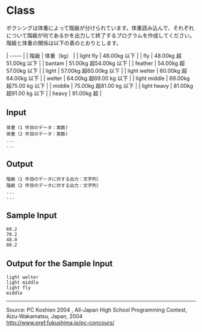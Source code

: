 # Class

ボクシングは体重によって階級が分けられています。体重読み込んで、それぞれについて階級が何であるかを出力して終了するプログラムを作成してください。階級と体重の関係は以下の表のとおりとします。

| ----- |
| 階級 | 体重（kg） |
| light fly | 48.00kg 以下 |
| fly | 48.00kg 超51.00kg 以下 |
| bantam | 51.00kg 超54.00kg 以下 |
| feather | 54.00kg 超57.00kg 以下 |
| light | 57.00kg 超60.00kg 以下 |
| light welter | 60.00kg 超64.00kg 以下 |
| welter | 64.00kg 超69.00 kg 以下 |
| light middle | 69.00kg 超75.00 kg 以下 |
| middle | 75.00kg 超81.00 kg 以下 |
| light heavy | 81.00kg 超91.00 kg 以下 |
| heavy | 91.00kg 超 |

## Input

    体重（1 件目のデータ：実数)
    体重（2 件目のデータ：実数)
    ... 　　　　　　
    ...

## Output

    階級（1 件目のデータに対する出力：文字列）
    階級（2 件目のデータに対する出力：文字列）
    ... 　　　　　　
    ...

## Sample Input

    60.2
    70.2
    48.0
    80.2

## Output for the Sample Input

    light welter
    light middle
    light fly
    middle

* * *

Source: PC Koshien 2004 , All-Japan High School Programming Contest, Aizu-Wakamatsu, Japan, 2004   
<http://www.pref.fukushima.jp/pc-concours/>